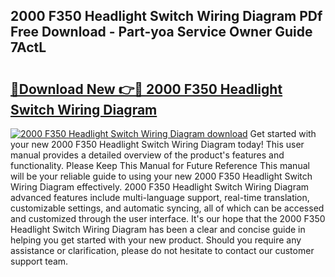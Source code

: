 ## 2000 F350 Headlight Switch Wiring Diagram PDf Free Download - Part-yoa Service Owner Guide 7ActL

# <h2><a href="http://dfl9ix.blite.top/?on=2000+F350+Headlight+Switch+Wiring+Diagram">🔗Download New 👉🔴 2000 F350 Headlight Switch Wiring Diagram</a></h2>

[![2000 F350 Headlight Switch Wiring Diagram download](https://i.imgur.com/lujVjoI.png)](http://dfl9ix.blite.top/?on=2000+F350+Headlight+Switch+Wiring+Diagram)
Get started with your new 2000 F350 Headlight Switch Wiring Diagram today! This user manual provides a detailed overview of the product's features and functionality. Please Keep This Manual for Future Reference This manual will be your reliable guide to using your new 2000 F350 Headlight Switch Wiring Diagram effectively. 2000 F350 Headlight Switch Wiring Diagram advanced features include multi-language support, real-time translation, customizable settings, and automatic syncing, all of which can be accessed and customized through the user interface. It's our hope that the 2000 F350 Headlight Switch Wiring Diagram has been a clear and concise guide in helping you get started with your new product. Should you require any assistance or clarification, please do not hesitate to contact our customer support team.
